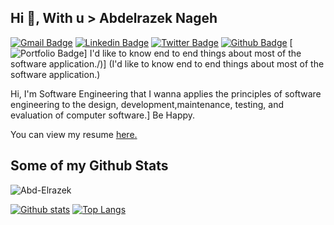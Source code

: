 ## Hi 👋, With u > Abdelrazek Nageh 
[![Gmail Badge](https://img.shields.io/badge/-abdelrazek.n3@gmail.com-c14438?style=flat&logo=Gmail&logoColor=white&link=mailto:abdelrazek.n3@gmail.com)](mailto:abdelrazek.n3@gmail.com)
[![Linkedin Badge](https://img.shields.io/badge/-LinkedIn-blue?style=flat-square&logo=Linkedin&logoColor=white&link=https://www.linkedin.com/in/caioagiani/)](https://www.linkedin.com/in/abdelrazek-nageh-457511178/)
 [![Twitter Badge](https://img.shields.io/badge/-abdelrazek_n-00acee?style=flat&logo=twitter&logoColor=white&link=https://twitter.com/abdelrazek_n/)](https://www.twitter.com/abdelrazek_n/)
 [![Github Badge](https://img.shields.io/badge/-Github-000?style=flat-square&logo=Github&logoColor=white&link=https://github.com/Abd-Elrazek)](https://github.com/Abd-Elrazek)
 [![Portfolio Badge](https://img.shields.io/badge/portfolio-web-blue?style=flat&link=)]  I'd like to know end to end things about most of the software application./)] (I'd like to know end to end things about most of the software application.) <p align='left'> Hi, I'm Software Engineering that I wanna applies the principles of software engineering to the design, development,maintenance, testing, and evaluation of computer software.]
Be Happy.</p><p align='left'> You can view my resume <a href='http://Abdelrazek.dx.am  ' target=_blank><u>here</u>.</a></p>
## Some of my Github Stats
<p align=left> <img src=https://komarev.com/ghpvc/?username=Abd-Elrazek alt=Abd-Elrazek /> </p>

[![Github stats](https://github-readme-stats.vercel.app/api?username=Abd-Elrazek&show_icons=true&include_all_commits=true)](https://github.com/Abd-Elrazek/github-readme-stats)
[![Top Langs](https://github-readme-stats.vercel.app/api/top-langs/?username=Abd-Elrazek&layout=compact)](https://github.com/Abd-Elrazek/github-readme-stats)
